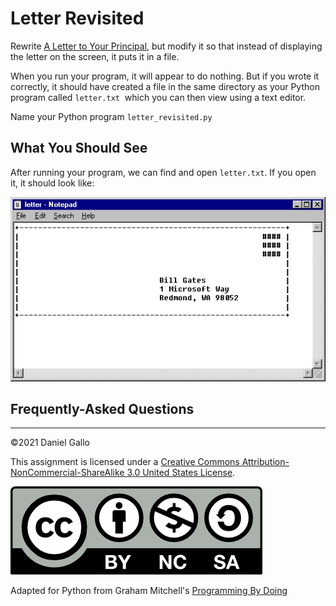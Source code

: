 # Letter Revisited


Rewrite [A Letter to Your Principal](letter-to-principal.md),
but modify it so that instead of displaying the letter on the screen,
it puts it in a file.


When you run your program, it will appear to do nothing. But if you
wrote it correctly, it should have created a file in the same directory as your Python program called `letter.txt`  which you can then view using a text editor.

Name your Python program `letter_revisited.py`


What You Should See
-------------------
After running your program, we can find and open `letter.txt`. If you open it, it should look like:

![screenshot of letter.txt opened in Notepad](images/letter.png)

Frequently-Asked Questions
--------------------------

---


©2021 Daniel Gallo


This assignment is licensed under a
[Creative Commons Attribution-NonCommercial-ShareAlike 3.0 United States License](https://creativecommons.org/licenses/by-nc-sa/3.0/us/deed.en_US).  

![Creative Commons License](images/by-nc-sa.png)





Adapted for Python from Graham Mitchell's [Programming By Doing](https://programmingbydoing.com/)